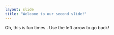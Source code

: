 ```yaml
---
layout: slide
title: "Welcome to our second slide!"
---
```

Oh, this is fun times..
Use the left arrow to go back!
